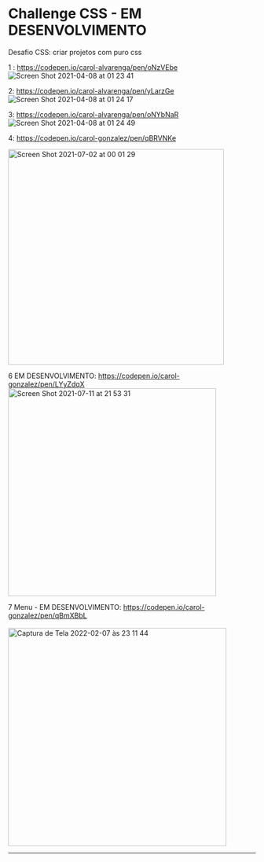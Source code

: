 


#  Challenge CSS - EM DESENVOLVIMENTO

Desafio CSS: criar projetos com puro css 

 1 : https://codepen.io/carol-alvarenga/pen/oNzVEbe <br>
![Screen Shot 2021-04-08 at 01 23 41](https://user-images.githubusercontent.com/40405334/113968231-1044bd00-9809-11eb-9c61-a99fe74a5116.png)

 2: https://codepen.io/carol-alvarenga/pen/yLarzGe <br>
![Screen Shot 2021-04-08 at 01 24 17](https://user-images.githubusercontent.com/40405334/113968276-26527d80-9809-11eb-9ddc-83a9c5004572.png)


 3: https://codepen.io/carol-alvarenga/pen/oNYbNaR <br>
![Screen Shot 2021-04-08 at 01 24 49](https://user-images.githubusercontent.com/40405334/113968301-379b8a00-9809-11eb-9c0e-a26a38895905.png)

 4: https://codepen.io/carol-gonzalez/pen/qBRVNKe <br>

<img width="439" alt="Screen Shot 2021-07-02 at 00 01 29" src="https://user-images.githubusercontent.com/40405334/124214489-aadf3000-dac8-11eb-891f-fd74238b0ad4.png">

 6 EM DESENVOLVIMENTO: https://codepen.io/carol-gonzalez/pen/LYyZdqX <br>
<img width="423" alt="Screen Shot 2021-07-11 at 21 53 31" src="https://user-images.githubusercontent.com/40405334/125215654-715db000-e292-11eb-87f0-69019c476dd0.png">

 7 Menu - EM DESENVOLVIMENTO: https://codepen.io/carol-gonzalez/pen/qBmXBbL <br> <br>
<img width="444" alt="Captura de Tela 2022-02-07 às 23 11 44" src="https://user-images.githubusercontent.com/40405334/152904653-f5491cc0-6b1b-44aa-a38e-6e21fb6e02f3.png">








-----------------------------------------------------------------------------------------------------------------------


